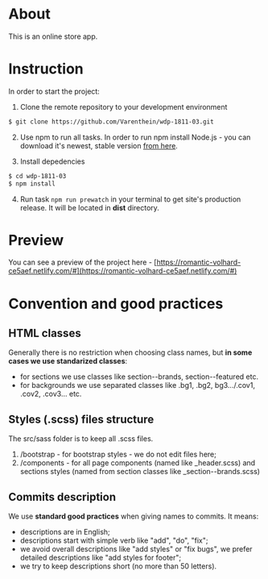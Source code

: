 # About

This is an online store app.

# Instruction

In order to start the project:

1. Clone the remote repository to your development environment

```sh
$ git clone https://github.com/Varenthein/wdp-1811-03.git
```

2. Use npm to run all tasks. In order to run npm install Node.js - you can download it's newest, stable version [from here](https://nodejs.org/en/).

3. Install depedencies

```sh
$ cd wdp-1811-03
$ npm install
```

4. Run task `npm run prewatch` in your terminal to get site's production release. It will be located in **dist** directory.

# Preview

You can see a preview of the project here - [https://romantic-volhard-ce5aef.netlify.com/#](https://romantic-volhard-ce5aef.netlify.com/#)


# Convention and good practices 

## HTML classes
Generally there is no restriction when choosing class names, but **in some cases we use standarized classes**:
- for sections we use classes like section--brands, section--featured etc. 
- for backgrounds we use separated classes like .bg1, .bg2, bg3.../.cov1, .cov2, .cov3... etc.

## Styles (.scss) files structure
The src/sass folder is to keep all .scss files.
1. /bootstrap - for bootstrap styles - we do not edit files here;
2. /components - for all page components (named like _header.scss) and sections styles (named from section classes like _section--brands.scss)

## Commits description
We use **standard good practices** when giving names to commits. It means:
- descriptions are in English;
- descriptions start with simple verb like "add", "do", "fix";
- we avoid overall descriptions like "add styles" or "fix bugs", we prefer detailed descriptions like "add styles for footer";
- we try to keep descriptions short (no more than 50 letters).
